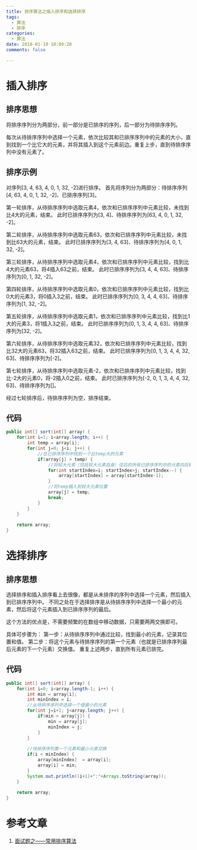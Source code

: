 ```yaml
---
title: 排序算法之插入排序和选择排序
tags:
  - 算法
  - 排序
categories:
  - 算法
date: 2018-01-10 10:09:20
comments: false

---
```


# 插入排序 #

## 排序思想 ##

将排序序列分为两部分，前一部分是已排序的序列，后一部分为待排序序列。

每次从待排序序列中选择一个元素，依次比较其和已排序序列中的元素的大小，直到找到一个比它大的元素，并将其插入到这个元素前边。重复上步，直到待排序序列中没有元素了。

<!--more-->

## 排序示例 ##

对序列[3, 4, 63, 4, 0, 1, 32, -2]进行排序。
首先将序列分为两部分：待排序序列[4, 63, 4, 0, 1, 32, -2]、已排序序列[3]。

第一轮排序，从待排序序列中选取元素4，依次和已排序序列中元素比较，未找到比4大的元素，结束。
此时已排序序列为[3, 4]、待排序序列为[63, 4, 0, 1, 32, -2]。

第二轮排序，从待排序序列中选取元素63，依次和已排序序列中元素比较，未找到比63大的元素，结束。
此时已排序序列为[3, 4, 63]、待排序序列为[4, 0, 1, 32, -2]。

第三轮排序，从待排序序列中选取元素4，依次和已排序序列中元素比较，找到比4大的元素63，将4插入63之前，结束。
此时已排序序列为[3, 4, 4, 63]、待排序序列为[0, 1, 32, -2]。

第四轮排序，从待排序序列中选取元素0，依次和已排序序列中元素比较，找到比0大的元素3，将0插入3之前，结束。
此时已排序序列为[0, 3, 4, 4, 63]、待排序序列为[1, 32, -2]。

第五轮排序，从待排序序列中选取元素1，依次和已排序序列中元素比较，找到比1大的元素3，将1插入3之前，结束。
此时已排序序列为[0, 1, 3, 4, 4, 63]、待排序序列为[32, -2]。

第六轮排序，从待排序序列中选取元素32，依次和已排序序列中元素比较，找到比32大的元素63，将32插入63之前，结束。
此时已排序序列为[0, 1, 3, 4, 4, 32, 63]、待排序序列为[-2]。

第七轮排序，从待排序序列中选取元素-2，依次和已排序序列中元素比较，找到比-2大的元素0，将-2插入0之前，结束。
此时已排序序列为[-2, 0, 1, 3, 4, 4, 32, 63]、待排序序列为[]。

经过七轮排序后，待排序序列为空，排序结束。

## 代码 ##

```java
public int[] sort(int[] array) {
	for(int i=1; i<array.length; i++) {
		int temp = array[i];
		for(int j=0; j<i; j++) {
			//在已排序序列中找到一个比temp大的元素
			if(array[j] > temp) {
				//将较大元素（包括较大元素自身）往后的所有已排序序列中的元素向后移动
				for(int startIndex=i; startIndex>j; startIndex--) {
					array[startIndex] = array[startIndex-1];
				}
				//将temp插入到较大元素位置
				array[j] = temp;
				break;
			}
		}
	}
	
	return array;
}
```

# 选择排序 #

## 排序思想 ##

选择排序和插入排序看上去很像，都是从未排序的序列中选择一个元素，然后插入到已排序序列中。
不同之处在于选择排序是从待排序序列中选择一个最小的元素，然后将这个元素插入到已排序序列的最后。

这个方法的优点是，不需要频繁的在数组中移动数据，只需要两两交换即可。

具体可步骤为：
第一步：从待排序序列中通过比较，找到最小的元素，记录其位置和值。
第二步：将这个元素与待排序序列的第一个元素（也就是已排序序列最后元素的下一个元素）交换值。
重复上述两步，直到所有元素已排完。

## 代码 ##

```java
public int[] sort(int[] array) {
	for(int i=0; i<array.length-1; i++) {
		int min = array[i];
		int minIndex = i;
		//从待排序序列中选择一个值最小的元素
		for(int j=i+1; j<array.length; j++) {
			if(min > array[j]) {
				min = array[j];
				minIndex = j;
			}
		}
		
		//待排序序列第一个元素和最小元素交换
		if(i < minIndex) {
			array[minIndex]  = array[i];
			array[i] = min;
		}
		System.out.println((i+1)+":"+Arrays.toString(array));
	}
	
	return array;
}
```

# 参考文章 #
1. [面试题之——常用排序算法](http://blog.csdn.net/zyh5540/article/details/11890323)